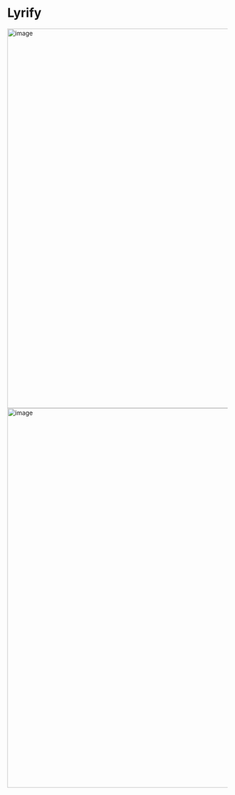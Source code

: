 # Lyrify
<img width="1918" height="867" alt="image" src="https://github.com/user-attachments/assets/7b49b9ff-277b-43b1-9b4e-5f430482ef93" />

<img width="1918" height="867" alt="image" src="https://github.com/user-attachments/assets/a490a5b5-513a-4ac1-ac62-a31e1fcfb093" />


